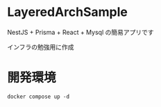 # LayeredArchSample
NestJS + Prisma + React + Mysql の簡易アプリです

インフラの勉強用に作成

# 開発環境

```
docker compose up -d
```
